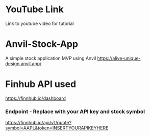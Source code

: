 # YouTube Link
Link to youtube video for tutorial

# Anvil-Stock-App
A simple stock application MVP using Anvil
https://alive-unique-design.anvil.app/


# Finhub API used
https://finnhub.io/dashboard

### Endpoint - Replace with your API key and stock symbol
https://finnhub.io/api/v1/quote?symbol=AAPL&token=INSERTYOURAPIKEYHERE
